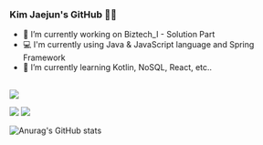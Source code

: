 ### Kim Jaejun's GitHub 🖐🏻
- 🔭 I’m currently working on Biztech_I - Solution Part<br>
- 💻 I'm currently using Java & JavaScript language and Spring Framework
- 🌱 I’m currently learning Kotlin, NoSQL, React, etc..
<br>
<img src="https://img.shields.io/badge/jaejun31@naver.com-EA4335?style=flat-square&logo=Gmail&logoColor=white">

<a href="https://velog.io/@mongu_93" target="_blank"><img src="https://img.shields.io/badge/Velog-20C997?style=flat&logo=Velog&logoColor=black"></a>
<a href="https://velog.io/@mongu_93" target="_blank"><img src="https://img.shields.io/badge/Naver Blog-03C75A?style=flat&logo=Naver&logoColor=white"></a><br>

![Anurag's GitHub stats](https://github-readme-stats.vercel.app/api?username=zpka14&show_icons=true&theme=vue-dark)
<!--
**zpka14/zpka14** is a ✨ _special_ ✨ repository because its `README.md` (this file) appears on your GitHub profile.

Here are some ideas to get you started:

- 🔭 I’m currently working on ...
- 🌱 I’m currently learning ...
- 👯 I’m looking to collaborate on ...
- 🤔 I’m looking for help with ...
- 💬 Ask me about ...
- 📫 How to reach me: ...
- 😄 Pronouns: ...
- ⚡ Fun fact: ...
-->
